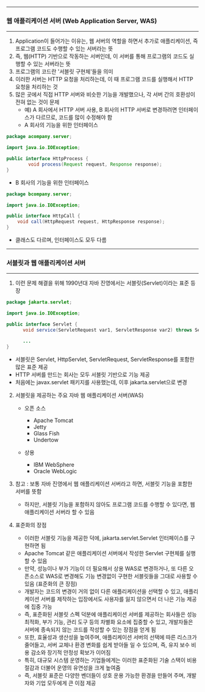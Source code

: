 -----
### 웹 애플리케이션 서버 (Web Application Server, WAS)
-----
1. Application이 들어가는 이유는, 웹 서버의 역할을 하면서 추가로 애플리케이션, 즉 프로그램 코드도 수행할 수 있는 서버라는 뜻
2. 즉, 웹(HTTP) 기반으로 작동하는 서버인데, 이 서버를 통해 프로그램의 코드도 실행할 수 있는 서버라는 뜻
3. 프로그램의 코드란 '서블릿 구현체'들을 의미
4. 이러한 서버는 HTTP 요청을 처리하는데, 이 때 프로그램 코드를 실행해서 HTTP 요청을 처리하는 것
5. 많은 곳에서 직접 HTTP 서버와 비슷한 기능을 개발했으나, 각 서버 간의 호환성이 전혀 없는 것이 문제
   - 예) A 회사에서 HTTP 서버 사용, B 회사의 HTTP 서버로 변경하려면 인터페이스가 다르므로, 코드를 많이 수정해야 함
   - A 회사의 기능을 위한 인터페이스
```java
package acompany.server;

import java.io.IOException;

public interface HttpProcess {
        void process(Request request, Response response);
}
```

  - B 회사의 기능을 위한 인터페이스
```java
package bcompany.server;

import java.io.IOException;

public interface HttpCall {
    void call(HttpRequest request, HttpResponse response);
}
```

  - 클래스도 다르며, 인터페이스도 모두 다름

-----
### 서블릿과 웹 애플리케이션 서버
-----
1. 이런 문제 해결을 위해 1990년대 자바 진영에서는 서블릿(Servlet)이라는 표준 등장
```java
package jakarta.servlet;

import java.io.IOException;

public interface Servlet {
      void service(ServletRequest var1, ServletResponse var2) throws ServletException, IOException;

      ...
}
```
  - 서블릿은 Servlet, HttpServlet, ServletRequest, ServletResponse를 포함한 많은 표준 제공
  - HTTP 서버를 만드는 회사는 모두 서블릿 기반으로 기능 제공
  - 처음에는 javax.servlet 패키지를 사용했는데, 이후 jakarta.servlet으로 변경

2. 서블릿을 제공하는 주요 자바 웹 애플리케이션 서버(WAS)
   - 오픈 소스
     + Apache Tomcat
     + Jetty
     + Glass Fish
     + Undertow

   - 상용
     + IBM WebSphere
     + Oracle WebLogic

3. 참고 : 보통 자바 진영에서 웹 애플리케이션 서버라고 하면, 서블릿 기능을 포함한 서버를 뜻함
   - 하지만, 서블릿 기능을 포함하지 않아도 프로그램 코드를 수행할 수 있다면, 웹 애플리케이션 서버라 할 수 있음

4. 표준화의 장점
   - 이러한 서블릿 기능을 제공한 덕에, jakarta.servlet.Servlet 인터페이스를 구현하면 됨
   - Apache Tomcat 같은 애플리케이션 서버에서 작성한 Servlet 구현체를 실행할 수 있음
   - 만약, 성능이나 부가 기능이 더 필요해서 상용 WAS로 변경하거나, 또 다른 오픈소스로 WAS로 변경해도 기능 변경없이 구현한 서블릿들을 그대로 사용할 수 있음 (표준화의 큰 장점)
   - 개발자는 코드의 변경이 거의 없이 다른 애플리케이션을 선택할 수 있고, 애플리케이션 서버를 제작하는 입장에서도 사용자를 잃지 않으면서 더 나은 기능 제공에 집중 가능
   - 즉, 표준화된 서블릿 스펙 덕분에 애플리케이션 서버를 제공하는 회사들은 성능 최적화, 부가 기능, 관리 도구 등의 차별화 요소에 집중할 수 있고, 개발자들은 서버에 종속되지 않는 코드를 작성할 수 있는 장점을 얻게 됨
   - 또한, 효율성과 생산성을 높여주며, 애플리케이션 서버의 선택에 따른 리스크가 줄어들고, 서버 교체나 환경 변화를 쉽게 받아들 일 수 있으며, 즉, 유지 보수 비용 감소와 장기적 안정성 확보가 이어짐
   - 특히, 대규모 시스템 운영하는 기업들에게는 이러한 표준화된 기술 스택이 비용 절감과 더불어 운영의 유연성을 크게 높여줌
   - 즉, 서블릿 표준은 다양한 벤더들이 상호 운용 가능한 환경을 만들어 주며, 개발자와 기업 모두에게 큰 이점 제공
